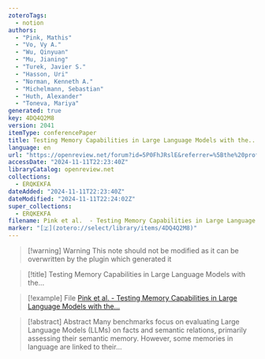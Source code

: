 ```yaml
---
zoteroTags:
  - notion
authors:
  - "Pink, Mathis"
  - "Vo, Vy A."
  - "Wu, Qinyuan"
  - "Mu, Jianing"
  - "Turek, Javier S."
  - "Hasson, Uri"
  - "Norman, Kenneth A."
  - "Michelmann, Sebastian"
  - "Huth, Alexander"
  - "Toneva, Mariya"
generated: true
key: 4DQ4Q2M8
version: 2041
itemType: conferencePaper
title: Testing Memory Capabilities in Large Language Models with the...
language: en
url: "https://openreview.net/forum?id=5P0FhJRslE&referrer=%5Bthe%20profile%20of%20Kenneth%20A.%20Norman%5D(%2Fprofile%3Fid%3D~Kenneth_A._Norman2)"
accessDate: "2024-11-11T22:23:40Z"
libraryCatalog: openreview.net
collections:
  - ERQKEKFA
dateAdded: "2024-11-11T22:23:40Z"
dateModified: "2024-11-11T22:24:02Z"
super_collections:
  - ERQKEKFA
filename: Pink et al.  - Testing Memory Capabilities in Large Language Models with the...
marker: "[🇿](zotero://select/library/items/4DQ4Q2M8)"
---
```


>[!warning] Warning
> This note should not be modified as it can be overwritten by the plugin which generated it

> [!title] Testing Memory Capabilities in Large Language Models with the...

> [!example] File
> [Pink et al.  - Testing Memory Capabilities in Large Language Models with the...](Pink%20et%20al.%20%20-%20Testing%20Memory%20Capabilities%20in%20Large%20Language%20Models%20with%20the....pdf)

> [!abstract] Abstract
> Many benchmarks focus on evaluating Large Language Models (LLMs) on facts and semantic relations, primarily assessing their semantic memory. However, some memories in language are linked to their...

